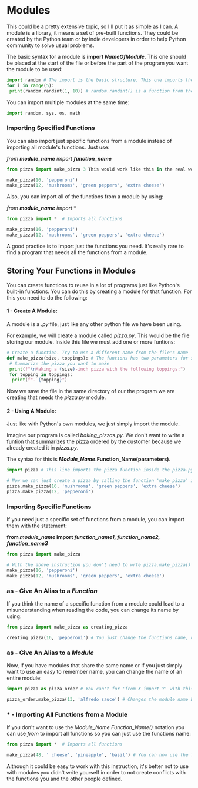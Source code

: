 # Modules

This could be a pretty extensive topic, so I'll put it as simple as I can. A module is a library, it means a set of pre-built functions. They could be created by the Python team or by indie developers in order to help Python community to solve usual problems.

The basic syntax for a module is **import *NameOfModule***. This one should be placed at the start of the file or before the part of the program you want the module to be used:

~~~python
import random # The import is the basic structure. This one imports the random module so you can use its functions to create random numbers, order lists or strings randomly among other useful functions
for i in range(5):
 print(random.randint(1, 10)) # random.randint() is a function from the random module. It takes a random integer between the specified range inclusive [1,10]
~~~

You can import multiple modules at the same time:

~~~python 
import random, sys, os, math
~~~

### Importing Specified Functions

You can also import just specific functions from a module instead of importing all module's functions. Just use:

*from **module_name** import **function_name***

~~~python
from pizza import make_pizza 3 This would work like this in the real world. You just import a function so you don't have to create it from scratch and use it, that's it

make_pizza(16, 'pepperoni')
make_pizza(12, 'mushrooms', 'green peppers', 'extra cheese')
~~~

Also, you can import all of the functions from a module by using:

*from **module_name** import* * 

~~~python
from pizza import *  # Imports all functions

make_pizza(16, 'pepperoni')
make_pizza(12, 'mushrooms', 'green peppers', 'extra cheese')
~~~

A good practice is to import just the functions you need. It's really rare to find a program that needs all the functions from a module.

## Storing Your Functions in Modules

You can create functions to reuse in a lot of programs just like Python's built-in functions. You can do this by creating a module for that function. For this you need to do the following:

#### 1 - Create A Module:

A module is a *.py* file, just like any other python file we have been using.

For example, we will create a module called *pizza.py*. This would be the file storing our module. Inside this file we must add one or more funtions:

~~~python
# Create a function. Try to use a different name from the file's name
def make_pizza(size, toppings): # The funtions has two parameters for size and toppings
 # Summarize the pizza you want to make
 print(f"\nMaking a {size}-inch pizza with the following toppings:")
 for topping in toppings:
  print(f"- {topping}")
~~~

Now we save the file in the same directory of our the program we are creating that needs the *pizza.py* module.

#### 2 - Using A Module:

Just like with Python's own modules, we just simply import the module.

Imagine our program is called *baking_pizzas.py*. We don't want to write a funtion that summarizes the pizza ordered by the customer because we already created it in *pizza.py*.

The syntax for this is ***Module_Name*.Function_Name(parameters)**.

~~~python
import pizza # This line imports the pizza function inside the pizza.py file, just like any other module

# Now we can just create a pizza by calling the function 'make_pizza' inside the 'pizza.py' file
pizza.make_pizza(16, 'mushrooms', 'green peppers', 'extra cheese') 
pizza.make_pizza(12, 'pepperoni')
~~~

### Importing Specific Functions

If you need just a specific set of functions from a module, you can import them with the statement:

**from *module_name* import *function_name1, function_name2, function_name3***

~~~python
from pizza import make_pizza

# With the above instruction you don't need to wrte pizza.make_pizza() when calling the function. Python would know what function are you refering to
make_pizza(16, 'pepperoni')
make_pizza(12, 'mushrooms', 'green peppers', 'extra cheese')
~~~

### as - Give An Alias to a *Function*

If you think the name of a specific function from a module could lead to a misunderstanding when reading the code, you can change its name by using:
~~~python
from pizza import make_pizza as creating_pizza

creating_pizza(16, 'pepperoni') # You just change the functions name, not its functionality
~~~

### as - Give An Alias to a *Module*

Now, if you have modules that share the same name or if you just simply want to use an easy to remember name, you can change the name of an entire module:

~~~python
import pizza as pizza_order # You can't for 'from X import Y' with this method, you need to import the entire module

pizza_order.make_pizza(13, 'alfredo sauce') # Changes the module name but not the functions inside it
~~~

### * - Importing All Functions from a Module

If you don't want to use the *Module_Name.Function_Name()* notation you can use *from* to import all functions so you can just use the functions name:

~~~python
from pizza import *  # Imports all functions

make_pizza(48, ' cheese', 'pineapple', 'basil') # You can now use the function by calling it by its name
~~~

Although it could be easy to work with this instruction, it's better not to use with modules you didn't write yourself in order to not create conflicts with the functions you and the other people defined.
